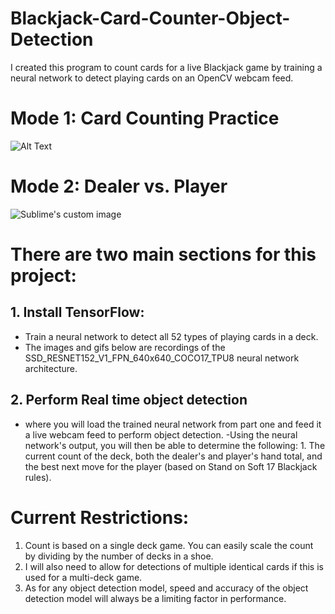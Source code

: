 # Blackjack-Card-Counter-Object-Detection



I created this program to count cards for a live Blackjack game by training a neural network to detect playing cards on an OpenCV webcam feed.


# Mode 1: Card Counting Practice
![Alt Text](https://media.giphy.com/media/yDYbF1KRknihaDIqVb/giphy-downsized-large.gif)

# Mode 2: Dealer vs. Player

<img src="https://media.giphy.com/media/O49zPhgr0nj8KK2CP5/giphy-downsized-large.gif" alt="Sublime's custom image"/>

# There are two main sections for this project:

## 1. Install TensorFlow:
* Train a neural network to detect all 52 types of playing cards in a deck. 
* The images and gifs below are recordings of the SSD_RESNET152_V1_FPN_640x640_COCO17_TPU8 neural network architecture.
## 2. Perform Real time object detection
- where you will load the trained neural network from part one and feed it a live webcam feed to perform object detection. 
-Using the neural network's output, you will then be able to determine the following: 1. The current count of the deck, both the dealer's and player's hand total, and the best next move for the player (based on Stand on Soft 17 Blackjack rules).




# Current Restrictions:
1. Count is based on a single deck game. You can easily scale the count by dividing by the number of decks in a shoe.
2. I will also need to allow for detections of multiple identical cards if this is used for a multi-deck game.
3. As for any object detection model, speed and accuracy of the object detection model will always be a limiting factor in performance.
